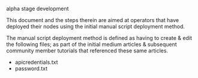 alpha stage development

This document and the steps therein are aimed at operators that have deployed their nodes using the initial manual script deployment method. 

The manual script deployment method is defined as having to create & edit the following files; as part of the initial medium articles & subsequent community member tutorials that referenced these same articles.

- apicredentials.txt
- password.txt